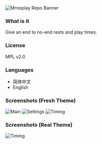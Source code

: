 
![Mrnoplay Repo Banner](https://i.loli.net/2020/01/17/MgyzH1qCa3QwVZ6.png)

### What is it

Give an end to no-end rests and play times.

### License

MPL v2.0

### Languages

- 简体中文
- English

### Screenshots (Fresh Theme)

![Main](https://i.loli.net/2020/02/25/wGmHATlncQbDqvU.png)
![Settings](https://i.loli.net/2020/02/25/bGLPRctqOlEZe3y.png)
![Timing](https://i.loli.net/2020/02/25/xbBrRSEH2PgGN4I.png)

### Screenshots (Real Theme)

![Timing](https://i.loli.net/2020/02/09/XewHqoUimbFtPRO.jpg)



